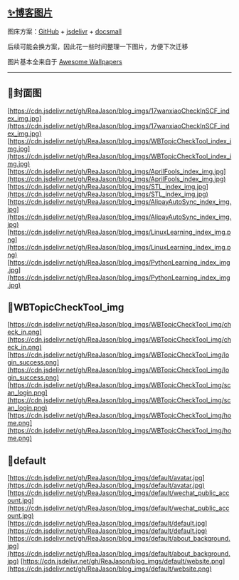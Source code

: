 ## [✨博客图片](https://reajason.top/) 

图床方案：[GitHub](https://github.com/) + [jsdelivr](https://www.jsdelivr.com/) + [docsmall](https://docsmall.com/)

后续可能会换方案，因此花一些时间整理一下图片，方便下次迁移

图片基本全来自于 [Awesome Wallpapers](https://wallhaven.cc/)

-----
## 🌈封面图

[https://cdn.jsdelivr.net/gh/ReaJason/blog_imgs/17wanxiaoCheckInSCF_index_img.jpg](https://cdn.jsdelivr.net/gh/ReaJason/blog_imgs/17wanxiaoCheckInSCF_index_img.jpg)
[https://cdn.jsdelivr.net/gh/ReaJason/blog_imgs/WBTopicCheckTool_index_img.jpg](https://cdn.jsdelivr.net/gh/ReaJason/blog_imgs/WBTopicCheckTool_index_img.jpg)
[https://cdn.jsdelivr.net/gh/ReaJason/blog_imgs/AprilFools_index_img.jpg](https://cdn.jsdelivr.net/gh/ReaJason/blog_imgs/AprilFools_index_img.jpg)
[https://cdn.jsdelivr.net/gh/ReaJason/blog_imgs/STL_index_img.jpg](https://cdn.jsdelivr.net/gh/ReaJason/blog_imgs/STL_index_img.jpg)
[https://cdn.jsdelivr.net/gh/ReaJason/blog_imgs/AlipayAutoSync_index_img.jpg](https://cdn.jsdelivr.net/gh/ReaJason/blog_imgs/AlipayAutoSync_index_img.jpg)
[https://cdn.jsdelivr.net/gh/ReaJason/blog_imgs/LinuxLearning_index_img.png](https://cdn.jsdelivr.net/gh/ReaJason/blog_imgs/LinuxLearning_index_img.png)
[https://cdn.jsdelivr.net/gh/ReaJason/blog_imgs/PythonLearning_index_img.jpg](https://cdn.jsdelivr.net/gh/ReaJason/blog_imgs/PythonLearning_index_img.jpg)
## 🔰WBTopicCheckTool_img
[https://cdn.jsdelivr.net/gh/ReaJason/blog_imgs/WBTopicCheckTool_img/check_in.png](https://cdn.jsdelivr.net/gh/ReaJason/blog_imgs/WBTopicCheckTool_img/check_in.png)
[https://cdn.jsdelivr.net/gh/ReaJason/blog_imgs/WBTopicCheckTool_img/login_success.png](https://cdn.jsdelivr.net/gh/ReaJason/blog_imgs/WBTopicCheckTool_img/login_success.png)
[https://cdn.jsdelivr.net/gh/ReaJason/blog_imgs/WBTopicCheckTool_img/scan_login.png](https://cdn.jsdelivr.net/gh/ReaJason/blog_imgs/WBTopicCheckTool_img/scan_login.png)
[https://cdn.jsdelivr.net/gh/ReaJason/blog_imgs/WBTopicCheckTool_img/home.png](https://cdn.jsdelivr.net/gh/ReaJason/blog_imgs/WBTopicCheckTool_img/home.png)
## 🐣default
[https://cdn.jsdelivr.net/gh/ReaJason/blog_imgs/default/avatar.jpg](https://cdn.jsdelivr.net/gh/ReaJason/blog_imgs/default/avatar.jpg)
[https://cdn.jsdelivr.net/gh/ReaJason/blog_imgs/default/wechat_public_account.jpg](https://cdn.jsdelivr.net/gh/ReaJason/blog_imgs/default/wechat_public_account.jpg)
[https://cdn.jsdelivr.net/gh/ReaJason/blog_imgs/default/default.jpg](https://cdn.jsdelivr.net/gh/ReaJason/blog_imgs/default/default.jpg)
[https://cdn.jsdelivr.net/gh/ReaJason/blog_imgs/default/about_background.jpg](https://cdn.jsdelivr.net/gh/ReaJason/blog_imgs/default/about_background.jpg)
[https://cdn.jsdelivr.net/gh/ReaJason/blog_imgs/default/website.png](https://cdn.jsdelivr.net/gh/ReaJason/blog_imgs/default/website.png)